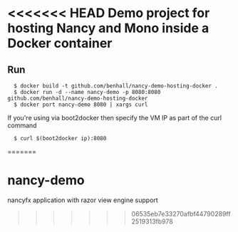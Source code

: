 <<<<<<< HEAD
Demo project for hosting Nancy and Mono inside a Docker container
=================================================================

Run
-------------

```
  $ docker build -t github.com/benhall/nancy-demo-hosting-docker .
  $ docker run -d --name nancy-demo -p 8080:8080 github.com/benhall/nancy-demo-hosting-docker
  $ docker port nancy-demo 8080 | xargs curl 
```

If you're using via boot2docker then specify the VM IP as part of the curl command

```
  $ curl $(boot2docker ip):8080
```

=======
# nancy-demo
nancyfx application with razor view engine support
>>>>>>> 06535eb7e33270afbf44790289ff2519313fb978
